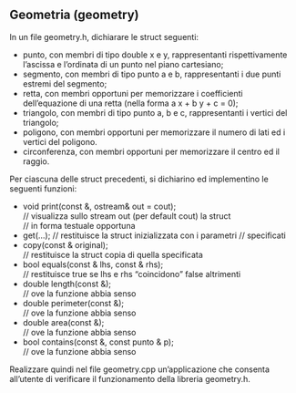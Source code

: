 ## Geometria (geometry)
In un file geometry.h, dichiarare le struct seguenti:

* punto, con membri di tipo double x e y, rappresentanti rispettivamente l’ascissa e l’ordinata di un punto nel piano cartesiano;
* segmento, con membri di tipo punto a e b, rappresentanti i due punti estremi del segmento;
* retta, con membri opportuni per memorizzare i coefficienti dell’equazione di una retta (nella forma a x + b y + c = 0);
* triangolo, con membri di tipo punto a, b e c, rappresentanti i vertici del triangolo;
* poligono, con membri opportuni per memorizzare il numero di lati ed i vertici del poligono.
* circonferenza, con membri opportuni per memorizzare il centro ed il raggio.

Per ciascuna delle struct precedenti, si dichiarino ed implementino le seguenti funzioni:
* void print(const <struct> &, ostream& out = cout);<br>
// visualizza sullo stream out (per default cout) la struct <br>
// in forma testuale opportuna
* <struct> get<struct>(...);
// restituisce la struct inizializzata con i parametri
// specificati
* <struct> copy(const <struct> & original);<br>
// restituisce la struct copia di quella specificata
* bool equals(const <struct> & lhs, const <struct> & rhs);<br>
// restituisce true se lhs e rhs “coincidono” false altrimenti
* double length(const <struct> &);<br>
// ove la funzione abbia senso
* double perimeter(const <struct> &);<br>
// ove la funzione abbia senso
* double area(const <struct> &);<br>
// ove la funzione abbia senso
* bool contains(const <struct> &, const punto & p);<br>
// ove la funzione abbia senso

Realizzare quindi nel file geometry.cpp un’applicazione che consenta all’utente di verificare il funzionamento della libreria geometry.h.
